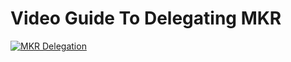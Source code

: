 # Video Guide To Delegating MKR

[![MKR Delegation](https://img.youtube.com/vi/_BX5VvAvzUs/0.jpg)](https://www.youtube.com/watch?v=_BX5VvAvzUs)
